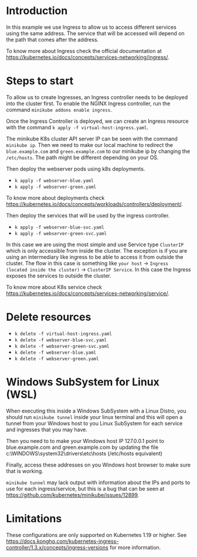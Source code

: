 # Introduction

In this example we use Ingress to allow us to access different services using the same address. The service that will be accessed will depend on the path that comes after the address.

To know more about Ingress check the official documentation at https://kubernetes.io/docs/concepts/services-networking/ingress/.


# Steps to start

To allow us to create Ingresses, an Ingress controller needs to be deployed into the cluster first. To enable the NGINX Ingress controller, run the command `minikube addons enable ingress`.

Once the Ingress Controller is deployed, we can create an Ingress resource with the command `k apply -f virtual-host-ingress.yaml`.

The minikube K8s cluster API server IP can be seen with the command `minikube ip`. Then we need to make our local machine to redirect the `blue.example.com` and `green.example.com` to our minikube ip by changing the `/etc/hosts`. The path might be different depending on your OS. 

Then deploy the webserver pods using k8s deployments. 

- `k apply -f webserver-blue.yaml`
- `k apply -f webserver-green.yaml`

To know more about deployments check https://kubernetes.io/docs/concepts/workloads/controllers/deployment/. 

Then deploy the services that will be used by the ingress controller.

- `k apply -f webserver-blue-svc.yaml`
- `k apply -f webserver-green-svc.yaml`

In this case we are using the most simple and use Service type `ClusterIP` which is only accessible from inside the cluster. The exception is if you are using an intermediary like ingress to be able to access it from outside the cluster. The flow in this case is something like `your host` -> `Ingress (located inside the cluster)` -> `ClusterIP Service`. In this case the Ingress exposes the services to outside the cluster.

To know more about K8s service check https://kubernetes.io/docs/concepts/services-networking/service/.


# Delete resources

- `k delete -f virtual-host-ingress.yaml`
- `k delete -f webserver-blue-svc.yaml`
- `k delete -f webserver-green-svc.yaml`
- `k delete -f webserver-blue.yaml`
- `k delete -f webserver-green.yaml`


# Windows SubSystem for Linux (WSL)

When executing this inside a Windows SubSystem with a Linux Distro, you should run `minikube tunnel` inside your linux terminal and this will open a tunnel from your Windows host to you Linux SubSystem for each service and ingresses that you may have.

Then you need to to make your Windows host IP 127.0.0.1 point to blue.example.com and green.example.com by updating the file c:\WINDOWS\system32\drivers\etc\hosts (/etc/hosts equivalent)

Finally, access these addresses on you Windows host browser to make sure that is working.

`minikube tunnel` may lack output with information about the IPs and ports to use for each ingress/service, but this is a bug that can be seen at https://github.com/kubernetes/minikube/issues/12899.


# Limitations

These configurations are only supported on Kubernetes 1.19 or higher. See https://docs.konghq.com/kubernetes-ingress-controller/1.3.x/concepts/ingress-versions for more information.